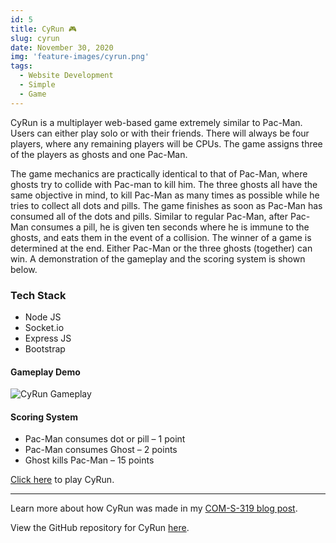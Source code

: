 ```yaml
---
id: 5
title: CyRun 🎮
slug: cyrun
date: November 30, 2020
img: 'feature-images/cyrun.png'
tags:
  - Website Development
  - Simple
  - Game
---
```


CyRun is a multiplayer web-based game extremely similar to Pac-Man. Users can either play solo or with their friends. There will always be four players, where any remaining players will be CPUs. The game assigns three of the players as ghosts and one Pac-Man.

<!--more-->

The game mechanics are practically identical to that of Pac-Man, where ghosts try to collide with Pac-man to kill him. The three ghosts all have the same objective in mind, to kill Pac-Man as many times as possible while he tries to collect all dots and pills. The game finishes as soon as Pac-Man has consumed all of the dots and pills. Similar to regular Pac-Man, after Pac-Man consumes a pill, he is given ten seconds where he is immune to the ghosts, and eats them in the event of a collision. The winner of a game is determined at the end. Either Pac-Man or the three ghosts (together) can win. A demonstration of the gameplay and the scoring system is shown below.

### Tech Stack

  - Node JS
  - Socket.io
  - Express JS
  - Bootstrap

#### Gameplay Demo

![CyRun Gameplay](/blog-images/cyrun-gameplay.gif)

#### Scoring System

  - Pac-Man consumes dot or pill – 1 point
  - Pac-Man consumes Ghost – 2 points
  - Ghost kills Pac-Man – 15 points

[Click here](http://cyrun.herokuapp.com) to play CyRun.

---

Learn more about how CyRun was made in my [COM-S-319 blog post](/blog/com-s-319).

View the GitHub repository for CyRun [here](https://github.com/cal-overflow/cyrun).
